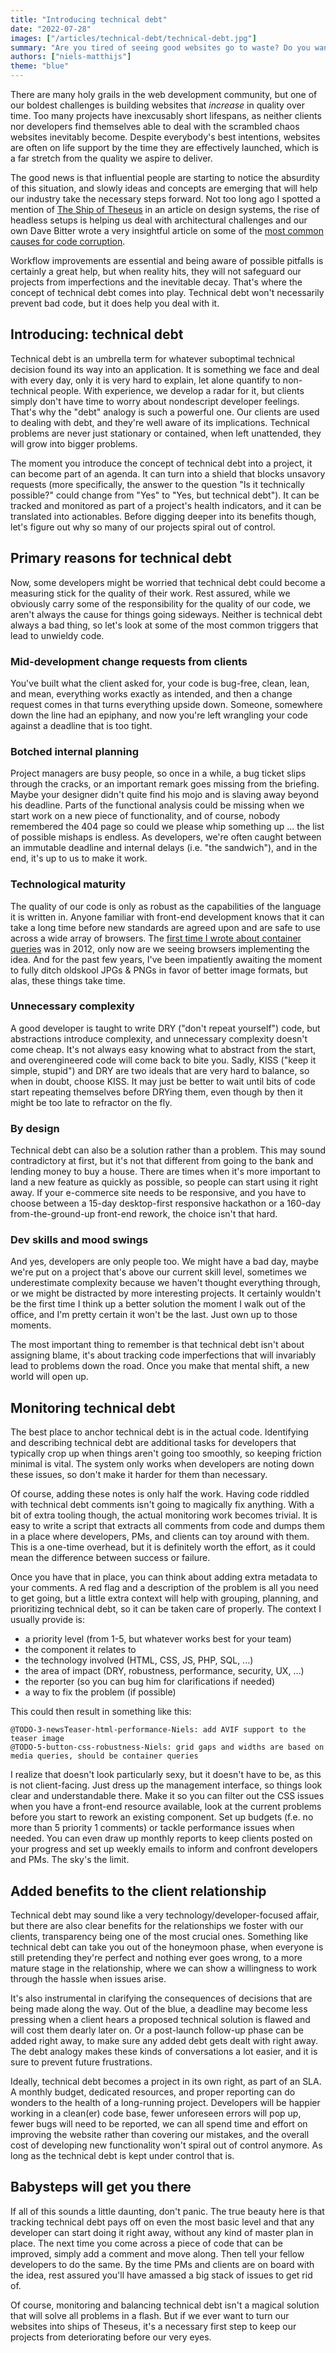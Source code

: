 ```yaml
---
title: "Introducing technical debt"
date: "2022-07-28"
images: ["/articles/technical-debt/technical-debt.jpg"]
summary: "Are you tired of seeing good websites go to waste? Do you want to keep your codebase clean, but you have no idea where to start? Ever wondered how a small change request or simple bugfix turned into an endless game of whack-a-mole? Monitoring technical debt can provide a way out."
authors: ["niels-matthijs"]
theme: "blue"
---
```


There are many holy grails in the web development community, but one of our boldest challenges is building websites that _increase_ in quality over time. Too many projects have inexcusably short lifespans, as neither clients nor developers find themselves able to deal with the scrambled chaos websites inevitably become. Despite everybody's best intentions, websites are often on life support by the time they are effectively launched, which is a far stretch from the quality we aspire to deliver.

The good news is that influential people are starting to notice the absurdity of this situation, and slowly ideas and concepts are emerging that will help our industry take the necessary steps forward. Not too long ago I spotted a mention of [The Ship of Theseus](https://en.wikipedia.org/wiki/Ship_of_Theseus) in an article on design systems, the rise of headless setups is helping us deal with architectural challenges and our own Dave Bitter wrote a very insightful article on some of the [most common causes for code corruption](https://techhub.iodigital.com/articles/the-infinite-legacy-cycle-in-front-end).

Workflow improvements are essential and being aware of possible pitfalls is certainly a great help, but when reality hits, they will not safeguard our projects from imperfections and the inevitable decay. That's where the concept of technical debt comes into play. Technical debt won't necessarily prevent bad code, but it does help you deal with it.

## Introducing: technical debt

Technical debt is an umbrella term for whatever suboptimal technical decision found its way into an application. It is something we face and deal with every day, only it is very hard to explain, let alone quantify to non-technical people. With experience, we develop a radar for it, but clients simply don't have time to worry about nondescript developer feelings. That's why the "debt" analogy is such a powerful one. Our clients are used to dealing with debt, and they're well aware of its implications. Technical problems are never just stationary or contained, when left unattended, they will grow into bigger problems.

The moment you introduce the concept of technical debt into a project, it can become part of an agenda. It can turn into a shield that blocks unsavory requests (more specifically, the answer to the question "Is it technically possible?" could change from "Yes" to "Yes, but technical debt"). It can be tracked and monitored as part of a project's health indicators, and it can be translated into actionables. Before digging deeper into its benefits though, let's figure out why so many of our projects spiral out of control.

## Primary reasons for technical debt

Now, some developers might be worried that technical debt could become a measuring stick for the quality of their work. Rest assured, while we obviously carry some of the responsibility for the quality of our code, we aren't always the cause for things going sideways. Neither is technical debt always a bad thing, so let's look at some of the most common triggers that lead to unwieldy code.

### Mid-development change requests from clients

You've built what the client asked for, your code is bug-free, clean, lean, and mean, everything works exactly as intended, and then a change request comes in that turns everything upside down. Someone, somewhere down the line had an epiphany, and now you're left wrangling your code against a deadline that is too tight.

### Botched internal planning

Project managers are busy people, so once in a while, a bug ticket slips through the cracks, or an important remark goes missing from the briefing. Maybe your designer didn't quite find his mojo and is slaving away beyond his deadline. Parts of the functional analysis could be missing when we start work on a new piece of functionality, and of course, nobody remembered the 404 page so could we please whip something up ... the list of possible mishaps is endless. As developers, we're often caught between an immutable deadline and internal delays (i.e. "the sandwich"), and in the end, it's up to us to make it work.

### Technological maturity

The quality of our code is only as robust as the capabilities of the language it is written in. Anyone familiar with front-end development knows that it can take a long time before new standards are agreed upon and are safe to use across a wide array of browsers. The [first time I wrote about container queries](https://www.onderhond.com/blog/media-queries-based-on-elements) was in 2012, only now are we seeing browsers implementing the idea. And for the past few years, I've been impatiently awaiting the moment to fully ditch oldskool JPGs & PNGs in favor of better image formats, but alas, these things take time.

### Unnecessary complexity

A good developer is taught to write DRY ("don't repeat yourself") code, but abstractions introduce complexity, and unnecessary complexity doesn't come cheap. It's not always easy knowing what to abstract from the start, and overengineered code will come back to bite you. Sadly, KISS ("keep it simple, stupid") and DRY are two ideals that are very hard to balance, so when in doubt, choose KISS. It may just be better to wait until bits of code start repeating themselves before DRYing them, even though by then it might be too late to refractor on the fly.

### By design

Technical debt can also be a solution rather than a problem. This may sound contradictory at first, but it's not that different from going to the bank and lending money to buy a house. There are times when it's more important to land a new feature as quickly as possible, so people can start using it right away. If your e-commerce site needs to be responsive, and you have to choose between a 15-day desktop-first responsive hackathon or a 160-day from-the-ground-up front-end rework, the choice isn't that hard.

### Dev skills and mood swings

And yes, developers are only people too. We might have a bad day, maybe we're put on a project that's above our current skill level, sometimes we underestimate complexity because we haven't thought everything through, or we might be distracted by more interesting projects. It certainly wouldn't be the first time I think up a better solution the moment I walk out of the office, and I'm pretty certain it won't be the last. Just own up to those moments.

The most important thing to remember is that technical debt isn't about assigning blame, it's about tracking code imperfections that will invariably lead to problems down the road. Once you make that mental shift, a new world will open up.

## Monitoring technical debt

The best place to anchor technical debt is in the actual code. Identifying and describing technical debt are additional tasks for developers that typically crop up when things aren't going too smoothly, so keeping friction minimal is vital. The system only works when developers are noting down these issues, so don't make it harder for them than necessary.

Of course, adding these notes is only half the work. Having code riddled with technical debt comments isn't going to magically fix anything. With a bit of extra tooling though, the actual monitoring work becomes trivial. It is easy to write a script that extracts all comments from code and dumps them in a place where developers, PMs, and clients can toy around with them. This is a one-time overhead, but it is definitely worth the effort, as it could mean the difference between success or failure.

Once you have that in place, you can think about adding extra metadata to your comments. A red flag and a description of the problem is all you need to get going, but a little extra context will help with grouping, planning, and prioritizing technical debt, so it can be taken care of properly. The context I usually provide is:

- a priority level (from 1-5, but whatever works best for your team)
- the component it relates to
- the technology involved (HTML, CSS, JS, PHP, SQL, ...)
- the area of impact (DRY, robustness, performance, security, UX, ...)
- the reporter (so you can bug him for clarifications if needed)
- a way to fix the problem (if possible)

This could then result in something like this:

```
@TODO-3-newsTeaser-html-performance-Niels: add AVIF support to the teaser image
@TODO-5-button-css-robustness-Niels: grid gaps and widths are based on media queries, should be container queries
```

I realize that doesn't look particularly sexy, but it doesn't have to be, as this is not client-facing. Just dress up the management interface, so things look clear and understandable there. Make it so you can filter out the CSS issues when you have a front-end resource available, look at the current problems before you start to rework an existing component. Set up budgets (f.e. no more than 5 priority 1 comments) or tackle performance issues when needed. You can even draw up monthly reports to keep clients posted on your progress and set up weekly emails to inform and confront developers and PMs. The sky's the limit.

## Added benefits to the client relationship

Technical debt may sound like a very technology/developer-focused affair, but there are also clear benefits for the relationships we foster with our clients, transparency being one of the most crucial ones. Something like technical debt can take you out of the honeymoon phase, when everyone is still pretending they're perfect and nothing ever goes wrong, to a more mature stage in the relationship, where we can show a willingness to work through the hassle when issues arise.

It's also instrumental in clarifying the consequences of decisions that are being made along the way. Out of the blue, a deadline may become less pressing when a client hears a proposed technical solution is flawed and will cost them dearly later on. Or a post-launch follow-up phase can be added right away, to make sure any added debt gets dealt with right away. The debt analogy makes these kinds of conversations a lot easier, and it is sure to prevent future frustrations.

Ideally, technical debt becomes a project in its own right, as part of an SLA. A monthly budget, dedicated resources, and proper reporting can do wonders to the health of a long-running project. Developers will be happier working in a clean(er) code base, fewer unforeseen errors will pop up, fewer bugs will need to be reported, we can all spend time and effort on improving the website rather than covering our mistakes, and the overall cost of developing new functionality won't spiral out of control anymore. As long as the technical debt is kept under control that is.

## Babysteps will get you there

If all of this sounds a little daunting, don't panic. The true beauty here is that tracking technical debt pays off on even the most basic level and that any developer can start doing it right away, without any kind of master plan in place. The next time you come across a piece of code that can be improved, simply add a comment and move along. Then tell your fellow developers to do the same. By the time PMs and clients are on board with the idea, rest assured you'll have amassed a big stack of issues to get rid of.

Of course, monitoring and balancing technical debt isn't a magical solution that will solve all problems in a flash. But if we ever want to turn our websites into ships of Theseus, it's a necessary first step to keep our projects from deteriorating before our very eyes.
